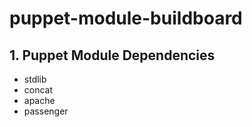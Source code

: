 puppet-module-buildboard
====================

## 1. Puppet Module Dependencies

* stdlib
* concat
* apache
* passenger
